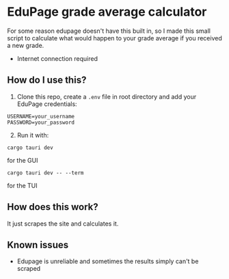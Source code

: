 # EduPage grade average calculator

For some reason edupage doesn't have this built in, so I made this small script to calculate what would happen to your grade average if you received a new grade.

- Internet connection required

## How do I use this?

1. Clone this repo, create a `.env` file in root directory and add your EduPage credentials:

```env
USERNAME=your_username
PASSWORD=your_password

```

2. Run it with:

```
cargo tauri dev
```

for the GUI

```
cargo tauri dev -- --term
```

for the TUI

## How does this work?

It just scrapes the site and calculates it.

## Known issues

- Edupage is unreliable and sometimes the results simply can't be scraped
